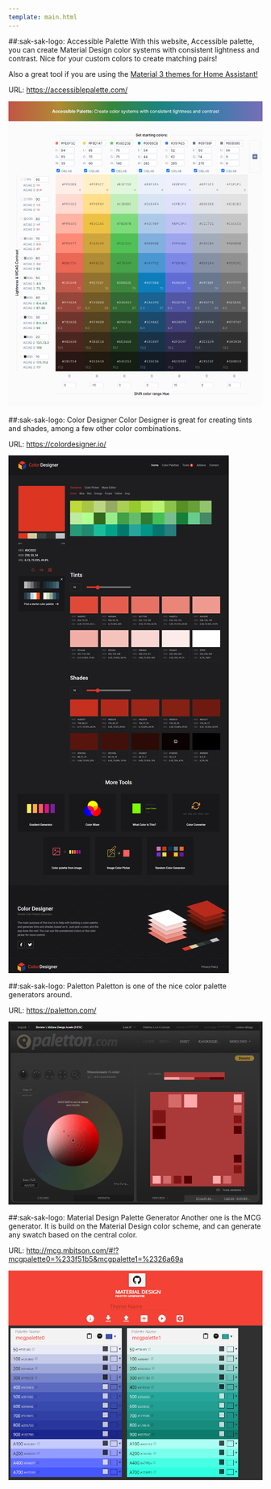```yaml
---
template: main.html
---
```


[paletton-com]: ../assets/screenshots/paletton-com.png
[mcg-mbitson-com]: ../assets/screenshots/mcg-mbitson-com.png
[colordesigner-io]: ../assets/screenshots/colordesigner-io-full.png
[accessible-palette-com]: ../assets/screenshots/accessible-palette-com-screenshot.png

##:sak-sak-logo: Accessible Palette
With this website, Accessible palette, you can create Material Design color systems with consistent lightness and contrast. Nice for your custom colors to create matching pairs!

Also a great tool if you are using the [Material 3 themes for Home Assistant!](https://ha-m3-themes.docs.amoebelabs.com)

URL: https://accessiblepalette.com/

![accessible-palette-com]

##:sak-sak-logo: Color Designer
Color Designer is great for creating tints and shades, among a few other color combinations.

URL: https://colordesigner.io/

[![colordesigner-io]][colordesigner-io]

##:sak-sak-logo: Paletton
Paletton is one of the nice color palette generators around.

URL: https://paletton.com/

[![paletton-com]][paletton-com]

##:sak-sak-logo: Material Design Palette Generator
Another one is the MCG generator. It is build on the Material Design color scheme, and can generate any swatch based on the central color.

URL: http://mcg.mbitson.com/#!?mcgpalette0=%233f51b5&mcgpalette1=%2326a69a

[![mcg-mbitson-com]][mcg-mbitson-com]


